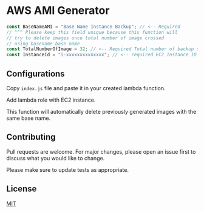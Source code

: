 # AWS AMI Generator

```javascript
const BaseNameAMI = "Base Name Instance Backup"; // <-- Required
// ^^^ Please keep this field unique because this function will
// try to delete images once total number of image crossed
// using basename base name
const TotalNumberOfImage = 32; // <-- Required Total number of backup should stored
const InstanceId = "i-xxxxxxxxxxxxxx"; // <-- required EC2 Instance ID
```

## Configurations

Copy `index.js` file and paste it in your created lambda function.

Add lambda role with EC2 instance.

This function will automatically delete previously generated images with the same base name.

## Contributing

Pull requests are welcome. For major changes, please open an issue first to discuss what you would like to change.

Please make sure to update tests as appropriate.

## License

[MIT](https://choosealicense.com/licenses/mit/)
